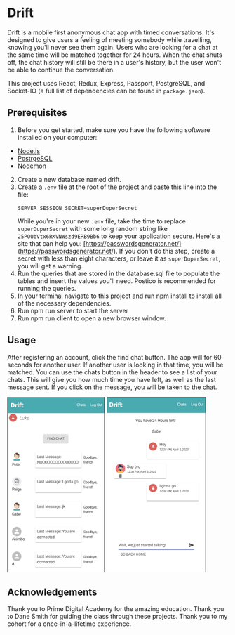 # Drift

Drift is a mobile first anonymous chat app with timed conversations. It's designed to give users a feeling of meeting somebody while travelling, knowing you'll never see them again. Users who are looking for a chat at the same time will be matched together for 24 hours. When the chat shuts off, the chat history will still be there in a user's history, but the user won't be able to continue the conversation. 

This project uses React, Redux, Express, Passport, PostgreSQL, and Socket-IO (a full list of dependencies can be found in `package.json`).

## Prerequisites

1. Before you get started, make sure you have the following software installed on your computer:

- [Node.js](https://nodejs.org/en/)
- [PostrgeSQL](https://www.postgresql.org/)
- [Nodemon](https://nodemon.io/)

2. Create a new database named drift.
3. Create a `.env` file at the root of the project and paste this line into the file:
    ```
    SERVER_SESSION_SECRET=superDuperSecret
    ```
    While you're in your new `.env` file, take the time to replace `superDuperSecret` with some long random string like `25POUbVtx6RKVNWszd9ERB9Bb6` to keep your application secure. Here's a site that can help you: [https://passwordsgenerator.net/](https://passwordsgenerator.net/). If you don't do this step, create a secret with less than eight characters, or leave it as `superDuperSecret`, you will get a warning.
4. Run the queries that are stored in the database.sql file to populate the tables and insert the values you'll need. Postico is recommended for running the queries.
5. In your terminal navigate to this project and run npm install to install all of the necessary dependencies.
6. Run npm run server to start the server
7. Run npm run client to open a new browser window.

## Usage

After registering an account, click the find chat button. The app will for 60 seconds for another user. If another user is looking in that time, you will be matched. You can use the chats button in the header to see a list of your chats. This will give you how much time you have left, as well as the last message sent. If you click on the message, you will be taken to the chat. 

<img src="image1.png" height="400" />

<img src="image2.png" height="400" />



## Acknowledgements

Thank you to Prime Digital Academy for the amazing education. Thank you to Dane Smith for guiding the class through these projects. Thank you to my cohort for a once-in-a-lifetime experience. 


